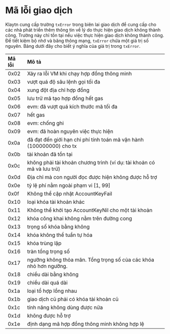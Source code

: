 # Mã lỗi giao dịch <a id="transaction-error-codes"></a>

Klaytn cung cấp trường `txError` trong biên lai giao dịch để cung cấp cho các nhà phát triển thêm thông tin về lý do thực hiện giao dịch không thành công. Trường này chỉ tồn tại nếu việc thực hiện giao dịch không thành công. Để tiết kiệm bộ nhớ và băng thông mạng, `txError` chứa một giá trị số nguyên. Bảng dưới đây cho biết ý nghĩa của giá trị trong `txError`.

| Mã lỗi | Mô tả                                                                     |
|:------ |:------------------------------------------------------------------------- |
| 0x02   | Xảy ra lỗi VM khi chạy hợp đồng thông minh                                |
| 0x03   | vượt quá độ sâu lệnh gọi tối đa                                           |
| 0x04   | xung đột địa chỉ hợp đồng                                                 |
| 0x05   | lưu trữ mã tạo hợp đồng hết gas                                           |
| 0x06   | evm: đã vượt quá kích thước mã tối đa                                     |
| 0x07   | hết gas                                                                   |
| 0x08   | evm: chống ghi                                                            |
| 0x09   | evm: đã hoàn nguyên việc thực hiện                                        |
| 0x0a   | đã đạt đến giới hạn chi phí tính toán mã vận hành \(100000000\) cho tx  |
| 0x0b   | tài khoản đã tồn tại                                                      |
| 0x0c   | không phải tài khoản chương trình \(ví dụ: tài khoản có mã và lưu trữ\) |
| 0x0d   | Địa chỉ mà con người đọc được hiện không được hỗ trợ                      |
| 0x0e   | tỷ lệ phí nằm ngoài phạm vi \[1, 99\]                                   |
| 0x0f   | Không thể cập nhật AccountKeyFail                                         |
| 0x10   | loại khóa tài khoản khác                                                  |
| 0x11   | Không thể khởi tạo AccountKeyNil cho một tài khoản                        |
| 0x12   | khóa công khai không nằm trên đường cong                                  |
| 0x13   | trọng số khóa bằng không                                                  |
| 0x14   | khóa không thể tuần tự hóa                                                |
| 0x15   | khóa trùng lặp                                                            |
| 0x16   | tràn tổng trọng số                                                        |
| 0x17   | ngưỡng không thỏa mãn. Tổng trọng số của các khóa nhỏ hơn ngưỡng.         |
| 0x18   | chiều dài bằng không                                                      |
| 0x19   | chiều dài quá dài                                                         |
| 0x1a   | loại tổ hợp lồng nhau                                                     |
| 0x1b   | giao dịch cũ phải có khóa tài khoản cũ                                    |
| 0x1c   | tính năng không dùng được nữa                                             |
| 0x1d   | không được hỗ trợ                                                         |
| 0x1e   | định dạng mã hợp đồng thông minh không hợp lệ                             |

